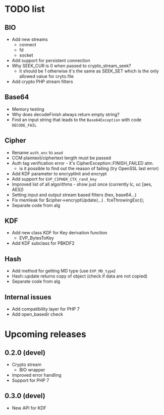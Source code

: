 # TODO list

## BIO
- Add new streams
  - connect
  - fd
  - socket
- Add support for persistent connection
- Why SEEK_CUR is 0 when passed to crypto_stream_seek?
  - it should be 1 otherwise it's the same as SEEK_SET which is the only allowed value for cryto.file
- Add crypto PHP stream filters

## Base64
- Memory testing
- Why does decodeFinish always return empty string?
- Find an input string that leads to the `Base64Exception` with code `DECODE_FAIL`

## Cipher
- Rename `auth_enc` to `aead`
- CCM plaintext/ciphertext length must be passed
- Auth tag verification error - it's CipherException::FINISH_FAILED atm.
  - is it possible to find out the reason of failing (try OpenSSL last error)
- Add KDF parameter to encryptInit and encrypt
- Add support for `EVP_CIPHER_CTX_rand_key`
- Improved list of all algorithms - show just once (currently lc, uc [aes, AES])
- Setting input and output stream based filters (hex, base64...)
- Fix memleak for $cipher->encryptUpdate(...) . fceThrowingExc();
- Separate code from alg

## KDF
- Add new class KDF for Key derivation function
  - EVP_BytesToKey
- Add KDF subclass for PBKDF2

## Hash
- Add method for getting MD type (use `EVP_MD_type`)
- Hash::update returns copy of object (check if data are not copied)
- Separate code from alg

## Internal issues
- Add compatibility layer for PHP 7
- Add open_basedir check


# Upcoming releases

## 0.2.0 (devel)
- Crypto stream
  - BIO wrapper
- Improved error handling
- Support for PHP 7

## 0.3.0 (devel)
- New API for KDF


